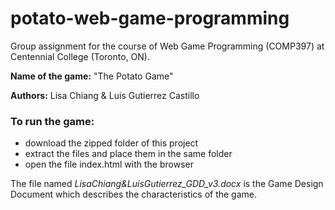 # potato-web-game-programming
Group assignment for the course of Web Game Programming (COMP397) at Centennial College (Toronto, ON).

**Name of the game:** "The Potato Game"

**Authors:** Lisa Chiang &amp; Luis Gutierrez Castillo


### To run the game:
- download the zipped folder of this project
- extract the files and place them in the same folder
- open the file index.html with the browser

The file named _LisaChiang&LuisGutierrez_GDD_v3.docx_ is the Game Design Document which describes the characteristics of the game.
